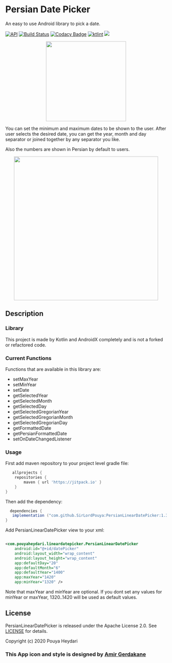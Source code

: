 # Persian Date Picker

An easy to use Android library to pick a date.

[![API](https://img.shields.io/badge/API-16%2B-brightgreen.svg?style=flat)](https://android-arsenal.com/api?level=16)
[![Build Status](https://travis-ci.org/SirLordPouya/PersianLinearDatePicker.svg?branch=master)](https://travis-ci.org/SirLordPouya/PersianLinearDatePicker)
[![Codacy Badge](https://api.codacy.com/project/badge/Grade/7e8f094fd77044b5b26bc6c157bfbbc3)](https://www.codacy.com/manual/SirLordPouya/AndroidAppUpdater?utm_source=github.com&amp;utm_medium=referral&amp;utm_content=SirLordPouya/AndroidAppUpdater&amp;utm_campaign=Badge_Grade)
[![ktlint](https://img.shields.io/badge/code%20style-%E2%9D%A4-FF4081.svg)](https://ktlint.github.io/)
[![](https://jitpack.io/v/SirLordPouya/PersianLinearDatePicker.svg)](https://jitpack.io/#SirLordPouya/PersianLinearDatePicker)

<p align="center">
<img src="https://github.com/SirLordPouya/PersianLinearDatePicker/blob/master/shots/icon.png" width="250">
</p>

You can set the minimum and maximum dates to be shown to the user. After user selects the desired
date, you can get the year, month and day separator or joined together by any separator you like.

Also the numbers are shown in Persian by default to users.

<p align="center">
<img src="https://github.com/SirLordPouya/PersianLinearDatePicker/blob/master/shots/Screenshot_3.png" width="450">
</p>

## Description

### Library

This project is made by Kotlin and AndroidX completely and is not a forked or refactored code.

### Current Functions

Functions that are available in this library are:

* setMaxYear
* setMinYear
* setDate
* getSelectedYear
* getSelectedMonth
* getSelectedDay
* getSelectedGregorianYear
* getSelectedGregorianMonth
* getSelectedGregorianDay
* getFormattedDate
* getPersianFormattedDate
* setOnDateChangedListener

### Usage

First add maven repository to your project level gradle file:

```groovy
   allprojects {
    repositories {
        maven { url 'https://jitpack.io' }
    }
}
 ```

Then add the dependency:

 ```groovy
   dependencies {
    implementation ("com.github.SirLordPouya:PersianLinearDatePicker:1.3.0")
}
  ```

Add PersianLinearDatePicker view to your xml:

```xml

<com.pouyaheydari.lineardatepicker.PersianLinearDatePicker
    android:id="@+id/datePicker"
    android:layout_width="wrap_content"
    android:layout_height="wrap_content"
    app:defaultDay="20"
    app:defaultMonth="6"
    app:defaultYear="1400"
    app:maxYear="1420"
    app:minYear="1320" />
```

Note that maxYear and minYear are optional. If you dont set any values for minYear or maxYear,
1320..1420 will be used as default values.

## License

PersianLinearDatePicker is released under the Apache License 2.0.
See [LICENSE](https://github.com/SirLordPouya/PersianLinearDatePicker/blob/master/LICENSE.md) for
details.

Copyright (c) 2020 Pouya Heydari

### <div>This App icon and style is designed by <a href="https://dribbble.com/Amirgk" title="Amir Gerdakane">Amir Gerdakane</a>
